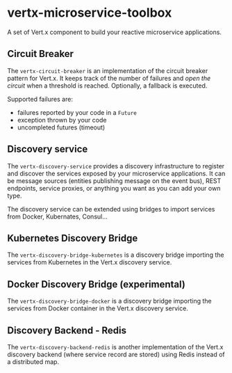 # vertx-microservice-toolbox

A set of Vert.x component to build your reactive microservice applications.

## Circuit Breaker

The `vertx-circuit-breaker` is an implementation of the circuit breaker pattern for Vert.x. It keeps track of the number of failures and _open the circuit_ when a threshold is reached. Optionally, a fallback is executed.

Supported failures are:

* failures reported by your code in a `Future`
* exception thrown by your code
* uncompleted futures (timeout)

## Discovery service

The `vertx-discovery-service` provides a discovery infrastructure to register and discover the services exposed by your microservice applications. It can be message sources (entities publishing message on the event bus), REST endpoints, service proxies, or anything you want as you can add your own type.

The discovery service can be extended using bridges to import services from Docker, Kubernates, Consul...

## Kubernetes Discovery Bridge

The `vertx-discovery-bridge-kubernetes` is a discovery bridge importing the services from Kubernetes in the Vert.x 
discovery service.

## Docker Discovery Bridge (experimental)

The `vertx-discovery-bridge-docker` is a discovery bridge importing the services from Docker container in the Vert.x 
discovery service.

## Discovery Backend - Redis

The `vertx-discovery-backend-redis` is another implementation of the Vert.x discovery backend (where service record 
are stored) using Redis instead of a distributed map.
